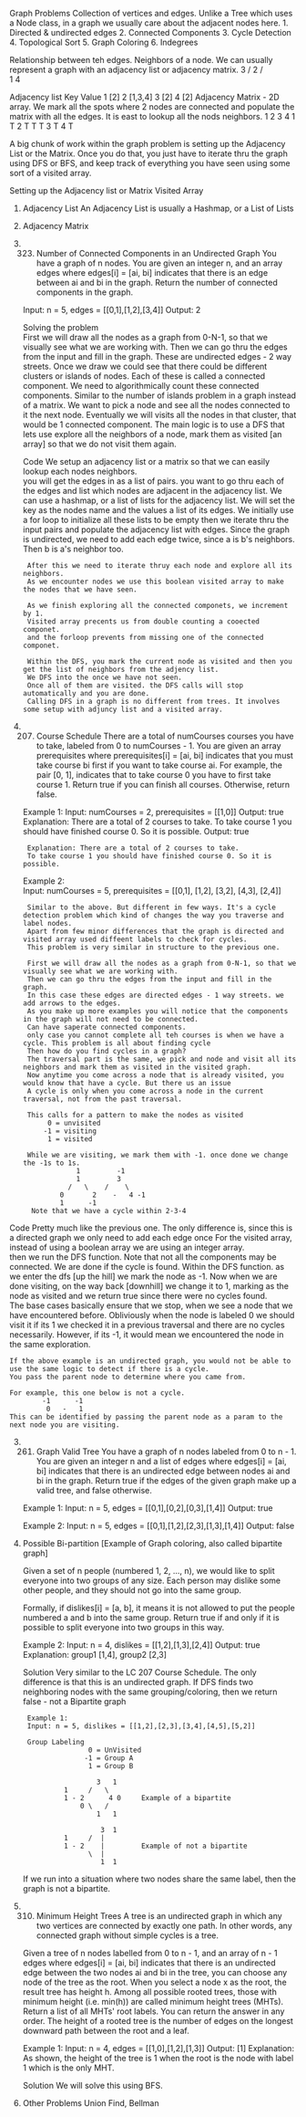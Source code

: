 Graph Problems
Collection of vertices and edges. Unlike a Tree which uses a Node class, in a graph we usually care about the adjacent nodes here.
    1. Directed & undirected edges
    2. Connected Components
    3. Cycle Detection
    4. Topological Sort
    5. Graph Coloring
    6. Indegrees

Relationship between teh edges. Neighbors of a node. We can usually represent a graph with an adjacency list or adjacency matrix.
              3
             / 
            2
           /  \
          1     4
        
Adjacency list 
        Key Value
        1   [2]
        2   [1,3,4]
        3   [2]
        4   [2]
Adjacency Matrix - 2D array. We mark all the spots where 2 nodes are connected and populate the matrix with all the edges. 
It is east to lookup all the nods neighbors.
        1   2   3   4
    1       T
    2   T       T   T
    3       T
    4       T

A big chunk of work within the graph problem is setting up the  Adjacency List or the Matrix. Once you do that, you just have to 
iterate thru the graph using DFS or BFS, and keep track of everything you have seen using some sort of a visited array. 

Setting up the Adjacency list or Matrix
Visited Array

1. Adjacency List
   An Adjacency List is usually a Hashmap, or a List of Lists
2. Adjacency Matrix


1. 323. Number of Connected Components in an Undirected Graph
    You have a graph of n nodes. You are given an integer n, and an array edges where edges[i] = [ai, bi] indicates that there is an edge between ai and bi in the graph.
    Return the number of connected components in the graph.
    
    Input:     n = 5, 
           edges = [[0,1],[1,2],[3,4]]
    Output: 2
    
    Solving the problem    
        First we will draw all the nodes as a graph from 0-N-1, so that we visually see what we are working with. 
        Then we can go thru the edges from the input and fill in the graph.
        These are undirected edges - 2 way streets.
        Once we draw we could see that there could be different clusters or islands of nodes.
        Each of these is called a connected component. 
        We need to algorithmically count these connected components. 
        Similar to the number of islands problem in a graph instead of a matrix.
        We want to pick a node and see all the nodes connected to it the next node. 
        Eventually we will visits all the nodes in that cluster, that would be 1 connected component. 
        The main logic is to use a DFS that lets use explore all the neighbors of a node, mark them as visited [an array] so that we do not visit them again.  
         
    Code
        We setup an adjacency list or a matrix  so that we can easily lookup each nodes neighbors.  
        you will get the edges in as a list of pairs. you want to go thru each of the edges and list which nodes are adjacent in the adjacency list.
        We can use a hashmap, or a list of lists for the adjacency list.
        We will set the key as the nodes name and the values a list of its edges.
        We initially use a for loop to initialize all these lists to be empty then we iterate thru the input pairs and populate the 
        adjacency list with edges.
        Since the graph is undirected, we need to add each edge twice, since a is b's neighbors. Then b is a's neighbor too.
        
        After this we need to iterate thruy each node and explore all its neighbors. 
        As we encounter nodes we use this boolean visited array to make the nodes that we have seen.
        
        As we finish exploring all the connected componets, we increment by 1.
        Visited array precents us from double counting a cooected componet.
        and the forloop prevents from missing one of the connected componet. 
        
        Within the DFS, you mark the current node as visited and then you get the list of neighbors from the adjency list. 
        We DFS into the once we have not seen. 
        Once all of them are visited. the DFS calls will stop automatically and you are done.
        Calling DFS in a graph is no different from trees. It involves some setup with adjuncy list and a visited array.

2. 207. Course Schedule
   There are a total of numCourses courses you have to take, labeled from 0 to numCourses - 1. You are given an array prerequisites where prerequisites[i] = [ai, bi] indicates that you must take course bi first if you want to take course ai.
   For example, the pair [0, 1], indicates that to take course 0 you have to first take course 1.
   Return true if you can finish all courses. Otherwise, return false.
    
   Example 1:
        Input: numCourses = 2, prerequisites = [[1,0]]
        Output: true
        Explanation: There are a total of 2 courses to take. 
        To take course 1 you should have finished course 0. So it is possible.
        Output: true
        
        Explanation: There are a total of 2 courses to take. 
        To take course 1 you should have finished course 0. So it is possible.
   
   Example 2:        
        Input: numCourses = 5, 
        prerequisites = [[0,1], [1,2], [3,2], [4,3], [2,4]]
        
        Similar to the above. But different in few ways. It's a cycle detection problem which kind of changes the way you traverse and label nodes.
        Apart from few minor differences that the graph is directed and visited array used diffeent labels to check for cycles. 
        This problem is very similar in structure to the previous one. 
        
        First we will draw all the nodes as a graph from 0-N-1, so that we visually see what we are working with. 
        Then we can go thru the edges from the input and fill in the graph.
        In this case these edges are directed edges - 1 way streets. we add arrows to the edges.
        As you make up more examples you will notice that the components in the graph will not need to be connected. 
        Can have saperate connected components.
        only case you cannot complete all teh courses is when we have a cycle. This problem is all about finding cycle
        Then how do you find cycles in a graph?
        The traversal part is the same, we pick and node and visit all its neighbors and mark them as visited in the visited graph.
        Now anytime you come across a node that is already visited, you would know that have a cycle. But there us an issue
        A cycle is only when you come across a node in the current traversal, not from the past traversal.
        
        This calls for a pattern to make the nodes as visited
             0 = unvisited
            -1 = visiting
             1 = visited
        
        While we are visiting, we mark them with -1. once done we change the -1s to 1s.
                    1         -1
                    1         3
                  /   \    /    \ 
                0       2    -   4 -1
                1      -1
         Note that we have a cycle within 2-3-4
        
        
Code
    Pretty much like the previous one.
    The only difference is, since this is a directed graph we only need to add each edge once
    For the visited array, instead of using a boolean array we are using an integer array.     
    then we run the DFS function. Note that not all the components may be connected.
    We are done if the cycle is found. 
    Within the DFS function. as we enter the dfs [up the hill] we mark the node as -1.
    Now when we are done visiting, on the way back [downhill] we change it to 1, marking as the node as visited and we return true 
    since there were no cycles found.    
    The base cases basically ensure that we stop, when we see a node that we have encountered before. Obliviously when the node is labeled 0 we should visit it
    if its 1 we checked it in a previous traversal and there are no cycles necessarily.
    However, if its -1, it would mean we encountered the node in the same exploration.
     
    If the above example is an undirected graph, you would not be able to use the same logic to detect if there is a cycle.
    You pass the parent node to determine where you came from.
    
    For example, this one below is not a cycle.    
            -1      -1
             0   -   1
    This can be identified by passing the parent node as a param to the next node you are visiting.
        
3. 261. Graph Valid Tree
   You have a graph of n nodes labeled from 0 to n - 1. You are given an integer n and a list of edges where edges[i] = [ai, bi] indicates that there is an undirected edge between nodes ai and bi in the graph.
   Return true if the edges of the given graph make up a valid tree, and false otherwise.
    
   Example 1:
   Input: n = 5, edges = [[0,1],[0,2],[0,3],[1,4]]
   Output: true
    
   Example 2:
   Input: n = 5, edges = [[0,1],[1,2],[2,3],[1,3],[1,4]]
   Output: false

4. Possible Bi-partition [Example of Graph coloring, also called bipartite graph]

    Given a set of n people (numbered 1, 2, ..., n), we would like to split everyone into two groups of any size.
    Each person may dislike some other people, and they should not go into the same group.
    
    Formally, if dislikes[i] = [a, b], it means it is not allowed to put the people numbered a and b into the same group.
    Return true if and only if it is possible to split everyone into two groups in this way.
    
    Example 2:
    Input: n = 4, dislikes = [[1,2],[1,3],[2,4]]
    Output: true
    Explanation: group1 [1,4], group2 [2,3]

    Solution
        Very similar to the LC 207 Course Schedule. 
        The only difference is that this is an undirected graph. 
        If DFS finds two neighboring nodes with the same grouping/coloring, then we return false - not a Bipartite graph
        
        Example 1:
        Input: n = 5, dislikes = [[1,2],[2,3],[3,4],[4,5],[5,2]]
        
        Group Labeling
                       0 = UnVisited
                      -1 = Group A
                       1 = Group B
                       
                         3   1
                 1     /   \
                 1 - 2      4 0     Example of a bipartite
                     0 \   /
                         1   1
                        
                          3  1   
                 1     /  | 
                 1 - 2    |         Example of not a bipartite
                       \  | 
                          1  1
      If we run into a situation where two nodes share the same label, then the graph is not a bipartite.
                                 
                        
5. 310. Minimum Height Trees
    A tree is an undirected graph in which any two vertices are connected by exactly one path. 
    In other words, any connected graph without simple cycles is a tree.
    
    Given a tree of n nodes labelled from 0 to n - 1, and an array of n - 1 edges where edges[i] = [ai, bi] indicates that 
    there is an undirected edge between the two nodes ai and bi in the tree, you can choose any node of the tree as the root. 
    When you select a node x as the root, the result tree has height h. 
    Among all possible rooted trees, those with minimum height (i.e. min(h)) are called minimum height trees (MHTs).
    Return a list of all MHTs' root labels. 
    You can return the answer in any order.
    The height of a rooted tree is the number of edges on the longest downward path between the root and a leaf.
    
    Example 1:
    Input: n = 4, edges = [[1,0],[1,2],[1,3]]
    Output: [1]
    Explanation: As shown, the height of the tree is 1 when the root is the node with label 1 which is the only MHT.

    Solution
    We will solve this using BFS.
    

6. Other Problems 
    Union Find, 
    Bellman

